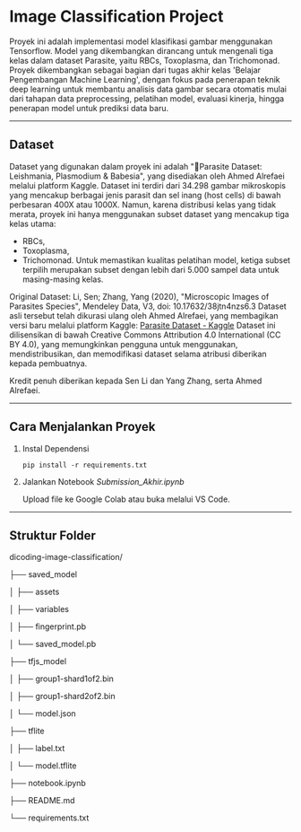 # Image Classification Project
Proyek ini adalah implementasi model klasifikasi gambar menggunakan Tensorflow. Model yang dikembangkan dirancang untuk mengenali tiga kelas dalam dataset Parasite, yaitu RBCs, Toxoplasma, dan Trichomonad. Proyek dikembangkan sebagai bagian dari tugas akhir kelas 'Belajar Pengembangan Machine Learning', dengan fokus pada penerapan teknik deep learning untuk membantu analisis data gambar secara otomatis mulai dari tahapan data preprocessing, pelatihan model, evaluasi kinerja, hingga penerapan model untuk prediksi data baru.

---

## Dataset
Dataset yang digunakan dalam proyek ini adalah "🔬Parasite Dataset: Leishmania, Plasmodium & Babesia", yang disediakan oleh Ahmed Alrefaei melalui platform Kaggle. 
Dataset ini terdiri dari 34.298 gambar mikroskopis yang mencakup berbagai jenis parasit dan sel inang (host cells) di bawah perbesaran 400X atau 1000X. Namun, karena distribusi kelas yang tidak merata, proyek ini hanya menggunakan subset dataset yang mencakup tiga kelas utama:
- RBCs,
- Toxoplasma,
- Trichomonad.
Untuk memastikan kualitas pelatihan model, ketiga subset terpilih merupakan subset dengan lebih dari 5.000 sampel data untuk masing-masing kelas.

Original Dataset:
Li, Sen; Zhang, Yang (2020), "Microscopic Images of Parasites Species", Mendeley Data, V3, doi: 10.17632/38jtn4nzs6.3
Dataset asli tersebut telah dikurasi ulang oleh Ahmed Alrefaei, yang membagikan versi baru melalui platform Kaggle: [Parasite Dataset - Kaggle](https://www.kaggle.com/datasets/ahmedxc4/parasite-dataset)
Dataset ini dilisensikan di bawah Creative Commons Attribution 4.0 International (CC BY 4.0), yang memungkinkan pengguna untuk menggunakan, mendistribusikan, dan memodifikasi dataset selama atribusi diberikan kepada pembuatnya.

Kredit penuh diberikan kepada Sen Li dan Yang Zhang, serta Ahmed Alrefaei.

---

## Cara Menjalankan Proyek
1. Instal Dependensi
   
    `pip install -r requirements.txt`
   
2. Jalankan Notebook *Submission_Akhir.ipynb*
   
    Upload file ke Google Colab atau buka melalui VS Code.

---

## Struktur Folder
dicoding-image-classification/

├── saved_model

│   ├── assets

│   ├── variables

│   ├── fingerprint.pb

│   └── saved_model.pb

├── tfjs_model

│   ├── group1-shard1of2.bin

│   ├── group1-shard2of2.bin

│   └── model.json

├── tflite

│   ├── label.txt 

│   └── model.tflite

├── notebook.ipynb

├── README.md

└── requirements.txt
